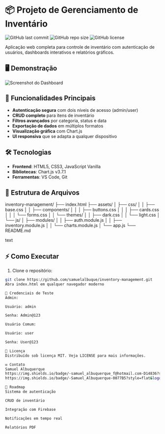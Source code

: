 # 📦 Projeto de Gerenciamento de Inventário

![GitHub last commit](https://img.shields.io/github/last-commit/samuelalbuque/inventory-management)
![GitHub repo size](https://img.shields.io/github/repo-size/samuelalbuque/inventory-management)
![GitHub license](https://img.shields.io/github/license/samuelalbuque/inventory-management)

Aplicação web completa para controle de inventário com autenticação de usuários, dashboards interativos e relatórios gráficos.

## 🖥️ Demonstração

![Screenshot do Dashboard](https://via.placeholder.com/800x500?text=Dashboard+Screenshot)

## 🚀 Funcionalidades Principais
- **Autenticação segura** com dois níveis de acesso (admin/user)
- **CRUD completo** para itens de inventário
- **Filtros avançados** por categoria, status e data
- **Exportação de dados** em múltiplos formatos
- **Visualização gráfica** com Chart.js
- **UI responsiva** que se adapta a qualquer dispositivo

## 🛠️ Tecnologias
- **Frontend**: HTML5, CSS3, JavaScript Vanilla
- **Bibliotecas**: Chart.js v3.7.1
- **Ferramentas**: VS Code, Git

## 📂 Estrutura de Arquivos
inventory-management/
├── index.html
├── assets/
│ ├── css/
│ │ ├── base.css
│ │ ├── components/
│ │ │ ├── buttons.css
│ │ │ ├── cards.css
│ │ │ └── forms.css
│ │ └── themes/
│ │ ├── dark.css
│ │ └── light.css
│ └── js/
│ ├── modules/
│ │ ├── auth.module.js
│ │ ├── inventory.module.js
│ │ └── charts.module.js
│ └── app.js
└── README.md

text

## ⚡ Como Executar
1. Clone o repositório:
```bash
git clone https://github.com/samuelalbuque/inventory-management.git
Abra index.html em qualquer navegador moderno

📌 Credenciais de Teste
Admin:

Usuário: admin

Senha: Admin@123

Usuário Comum:

Usuário: user

Senha: User@123

📄 Licença
Distribuído sob licença MIT. Veja LICENSE para mais informações.

✉️ Contato
Samuel Albuquerque
https://img.shields.io/badge/-samuel_albuquerque_f@hotmail.com-D14836?style=flat&logo=gmail&logoColor=white
https://img.shields.io/badge/-Samuel_Albuquerque-0077B5?style=flat&logo=linkedin&logoColor=white

🌟 Roadmap
Sistema de autenticação

CRUD de inventário

Integração com Firebase

Notificações em tempo real

Relatórios PDF
